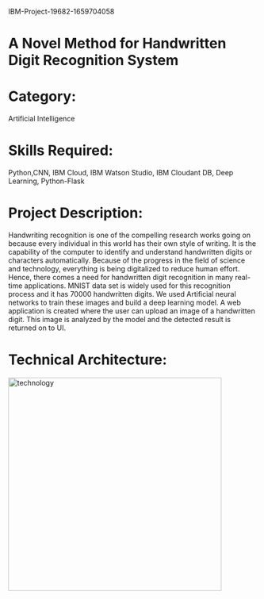 IBM-Project-19682-1659704058
# A Novel Method for Handwritten Digit Recognition System
# Category:
Artificial Intelligence

# Skills Required:
Python,CNN, IBM Cloud, IBM Watson Studio, IBM Cloudant DB, Deep Learning, Python-Flask

# Project Description:
Handwriting recognition is one of the compelling research works going on because every individual in this world has their own style of writing. It is the capability of the computer to identify and understand handwritten digits or characters automatically. Because of the progress in the field of science and technology, everything is being digitalized to reduce human effort. Hence, there comes a need for handwritten digit recognition in many real-time applications. MNIST data set is widely used for this recognition process and it has 70000 handwritten digits. We used Artificial neural networks to train these images and build a deep learning model. A web application is created where the user can upload an image of a handwritten digit. This image is analyzed by the model and the detected result is returned on to UI.

# Technical Architecture:
<img width="430" alt="technology" src="https://user-images.githubusercontent.com/112473355/202754057-1987747a-c807-4cd8-b9d9-3e0f2f473932.png">
